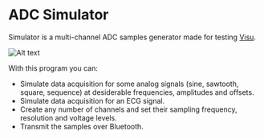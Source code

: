 ADC Simulator
=========

Simulator is a multi-channel ADC samples generator made for testing [Visu](https://github.com/brunoalvarez89/Visu).

![Alt text](https://github.com/brunoalvarez89/Simulador/blob/master/Simulador.png)

With this program you can:
* Simulate data acquisition for some analog signals (sine, sawtooth, square, sequence) at desiderable frequencies, amplitudes and offsets.
* Simulate data acquisition for an ECG signal.
* Create any number of channels and set their sampling frequency, resolution and voltage levels.
* Transmit the samples over Bluetooth.
